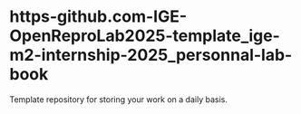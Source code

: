 # https-github.com-IGE-OpenReproLab2025-template_ige-m2-internship-2025_personnal-lab-book
Template repository for storing your work on a daily basis. 
